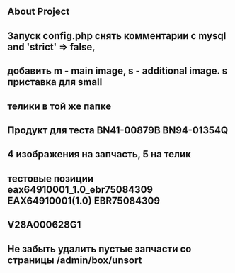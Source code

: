 ## About Project
## Запуск config.php снять комментарии c mysql and 'strict' => false,
## добавить m - main image, s - additional image. s приставка для small 
## телики в той же папке
## Продукт для теста BN41-00879B BN94-01354Q
## 4 изображения на запчасть, 5 на телик 
## тестовые позиции eax64910001_1.0_ebr75084309 EAX64910001(1.0) EBR75084309
## V28A000628G1
## Не забыть удалить пустые запчасти со страницы /admin/box/unsort



